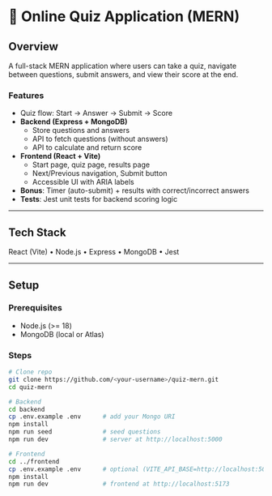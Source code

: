 # 📘 Online Quiz Application (MERN)

## Overview
A full-stack MERN application where users can take a quiz, navigate between questions, submit answers, and view their score at the end.  

### Features
- Quiz flow: Start → Answer → Submit → Score  
- **Backend (Express + MongoDB)**  
  - Store questions and answers  
  - API to fetch questions (without answers)  
  - API to calculate and return score  
- **Frontend (React + Vite)**  
  - Start page, quiz page, results page  
  - Next/Previous navigation, Submit button  
  - Accessible UI with ARIA labels  
- **Bonus**: Timer (auto-submit) + results with correct/incorrect answers  
- **Tests**: Jest unit tests for backend scoring logic  

---

## Tech Stack
React (Vite) • Node.js • Express • MongoDB • Jest  

---

## Setup

### Prerequisites
- Node.js (>= 18)  
- MongoDB (local or Atlas)  

### Steps
```bash
# Clone repo
git clone https://github.com/<your-username>/quiz-mern.git
cd quiz-mern

# Backend
cd backend
cp .env.example .env      # add your Mongo URI
npm install
npm run seed              # seed questions
npm run dev               # server at http://localhost:5000

# Frontend
cd ../frontend
cp .env.example .env      # optional (VITE_API_BASE=http://localhost:5000/api)
npm install
npm run dev               # frontend at http://localhost:5173
